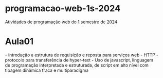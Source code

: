 # programacao-web-1s-2024
Atividades de programação web do 1 semestre de 2024

<h1>Aula01</h1>
- introdução a estrutura de requisição e reposta para serviços web
- HTTP - protocolo para transferência de hyper-text
- Uso de javascript, linguagem de programação interpretada e estruturada, de script em alto nível com tipagem dinâmica fraca e multiparadigma
